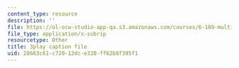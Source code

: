 ```yaml
---
content_type: resource
description: ''
file: https://ol-ocw-studio-app-qa.s3.amazonaws.com/courses/6-189-multicore-programming-primer-january-iap-2007/28663c61c72012dce320ff62b8f395f1_Nd2SBfrsaw4.srt
file_type: application/x-subrip
resourcetype: Other
title: 3play caption file
uid: 28663c61-c720-12dc-e320-ff62b8f395f1
---
```

